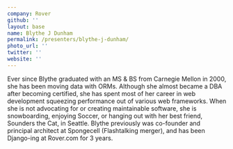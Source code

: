 ```yaml
---
company: Rover
github: ''
layout: base
name: Blythe J Dunham
permalink: /presenters/blythe-j-dunham/
photo_url: ''
twitter: ''
website: ''
---
```


Ever since Blythe graduated with an MS & BS from Carnegie Mellon in 2000, she has been moving data with ORMs. Although she almost became a DBA after becoming certified, she has spent most of her career in web development squeezing performance out of various web frameworks. When she is not advocating for or creating maintainable software, she is snowboarding, enjoying Soccer, or hanging out with her best friend, Sounders the Cat, in Seattle. Blythe previously was co-founder and principal architect at Spongecell (Flashtalking merger), and has been Django-ing at Rover.com for 3 years.